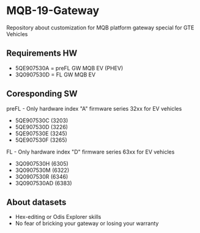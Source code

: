 # MQB-19-Gateway
Repository about customization for MQB platform gateway special for GTE Vehicles

## Requirements HW
- 5QE907530A = preFL GW MQB EV (PHEV)
- 3Q0907530D =    FL GW MQB EV

## Coresponding SW
preFL - Only hardware index "A" firmware series 32xx for EV vehicles

- 5QE907530C  (3203)
- 5QE907530D  (3226)
- 5QE907530E  (3245)
- 5QE907530F  (3265)

FL - Only hardware index "D" firmware series 63xx for EV vehicles

- 3Q0907530H  (6305)
- 3Q0907530M  (6322)
- 3Q0907530R  (6346)
- 3Q0907530AD (6383)


## About datasets

- Hex-editing or Odis Explorer skills
- No fear of bricking your gateway or losing your warranty

